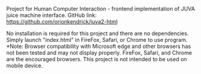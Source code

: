 Project for Human Computer Interaction - frontend implementation of JUVA juice machine interface.
GitHub link: https://github.com/orionkendrick/juva2-html

No installation is required for this project and there are no dependencies. Simply launch "index.html" in FireFox, Safari, or Chrome to use program.
*Note: Browser compatibility with Microsoft edge and other browsers has not been tested and may not display properly. FireFox, Safari, and Chrome are the encouraged browsers. 
This project is not intended to be used on mobile device.

